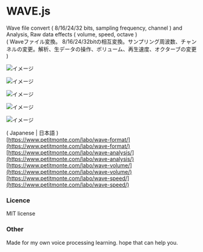 # WAVE.js
Wave file convert ( 8/16/24/32 bits, sampling frequency, channel ) and Analysis, Raw data effects ( volume, speed, octave )  
( Waveファイル変換。 8/16/24/32bitの相互変換。サンプリング周波数、チャンネルの変更。解析、生データの操作、ボリューム、再生速度、オクターブの変更 )
  
![イメージ](https://github.com/TakeshiOkamoto/WAVE.js/blob/master/demo1.png)  
  
![イメージ](https://github.com/TakeshiOkamoto/WAVE.js/blob/master/demo2.png)  
  
![イメージ](https://github.com/TakeshiOkamoto/WAVE.js/blob/master/demo3.png)  
  
![イメージ](https://github.com/TakeshiOkamoto/WAVE.js/blob/master/demo4.png)  
  
![イメージ](https://github.com/TakeshiOkamoto/WAVE.js/blob/master/demo5.png)  
  
( Japanese | 日本語 )    
[https://www.petitmonte.com/labo/wave-format/](https://www.petitmonte.com/labo/wave-format/)  
[https://www.petitmonte.com/labo/wave-analysis/](https://www.petitmonte.com/labo/wave-analysis/)  
[https://www.petitmonte.com/labo/wave-volume/](https://www.petitmonte.com/labo/wave-volume/)  
[https://www.petitmonte.com/labo/wave-speed/](https://www.petitmonte.com/labo/wave-speed/)  
  
### Licence
MIT license  
  
### Other
Made for my own voice processing learning. hope that can help you.
